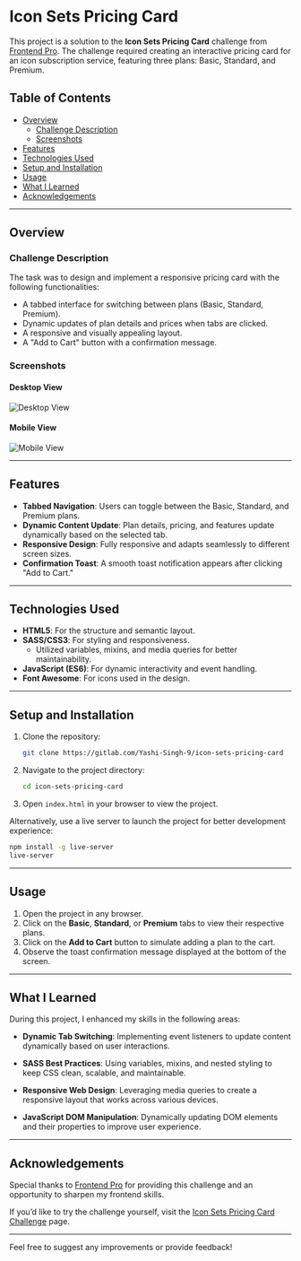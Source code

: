 # Icon Sets Pricing Card

This project is a solution to the **Icon Sets Pricing Card** challenge from [Frontend Pro](https://www.frontendpro.dev/frontend-coding-challenges/icon-sets-pricing-card-2m645LgvLil4GqPNzSFL). The challenge required creating an interactive pricing card for an icon subscription service, featuring three plans: Basic, Standard, and Premium.

## Table of Contents

- [Overview](#overview)
  - [Challenge Description](#challenge-description)
  - [Screenshots](#screenshots)
- [Features](#features)
- [Technologies Used](#technologies-used)
- [Setup and Installation](#setup-and-installation)
- [Usage](#usage)
- [What I Learned](#what-i-learned)
- [Acknowledgements](#acknowledgements)

---

## Overview

### Challenge Description

The task was to design and implement a responsive pricing card with the following functionalities:
- A tabbed interface for switching between plans (Basic, Standard, Premium).
- Dynamic updates of plan details and prices when tabs are clicked.
- A responsive and visually appealing layout.
- A "Add to Cart" button with a confirmation message.

### Screenshots

#### Desktop View
![Desktop View](#) <!-- Replace with screenshot URL or path -->

#### Mobile View
![Mobile View](#) <!-- Replace with screenshot URL or path -->

---

## Features

- **Tabbed Navigation**: Users can toggle between the Basic, Standard, and Premium plans.
- **Dynamic Content Update**: Plan details, pricing, and features update dynamically based on the selected tab.
- **Responsive Design**: Fully responsive and adapts seamlessly to different screen sizes.
- **Confirmation Toast**: A smooth toast notification appears after clicking "Add to Cart."

---

## Technologies Used

- **HTML5**: For the structure and semantic layout.
- **SASS/CSS3**: For styling and responsiveness.
  - Utilized variables, mixins, and media queries for better maintainability.
- **JavaScript (ES6)**: For dynamic interactivity and event handling.
- **Font Awesome**: For icons used in the design.

---

## Setup and Installation

1. Clone the repository:
   ```bash
   git clone https://gitlab.com/Yashi-Singh-9/icon-sets-pricing-card
   ```
2. Navigate to the project directory:
   ```bash
   cd icon-sets-pricing-card
   ```
3. Open `index.html` in your browser to view the project.

Alternatively, use a live server to launch the project for better development experience:
```bash
npm install -g live-server
live-server
```

---

## Usage

1. Open the project in any browser.
2. Click on the **Basic**, **Standard**, or **Premium** tabs to view their respective plans.
3. Click on the **Add to Cart** button to simulate adding a plan to the cart.
4. Observe the toast confirmation message displayed at the bottom of the screen.

---

## What I Learned

During this project, I enhanced my skills in the following areas:

- **Dynamic Tab Switching**:
  Implementing event listeners to update content dynamically based on user interactions.
  
- **SASS Best Practices**:
  Using variables, mixins, and nested styling to keep CSS clean, scalable, and maintainable.

- **Responsive Web Design**:
  Leveraging media queries to create a responsive layout that works across various devices.

- **JavaScript DOM Manipulation**:
  Dynamically updating DOM elements and their properties to improve user experience.

---

## Acknowledgements

Special thanks to [Frontend Pro](https://www.frontendpro.dev) for providing this challenge and an opportunity to sharpen my frontend skills.

If you’d like to try the challenge yourself, visit the [Icon Sets Pricing Card Challenge](https://www.frontendpro.dev/frontend-coding-challenges/icon-sets-pricing-card-2m645LgvLil4GqPNzSFL) page.

--- 

Feel free to suggest any improvements or provide feedback!